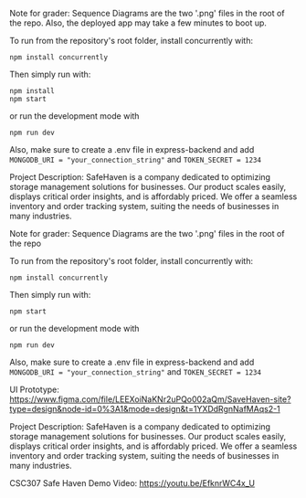 Note for grader: Sequence Diagrams are the two '.png' files in the root of the repo. Also, the deployed app may take a few minutes to boot up.

To run from the repository's root folder, install concurrently with:

```
npm install concurrently
```

Then simply run with:

```
npm install
npm start
```

or run the development mode with

```
npm run dev
```

Also, make sure to create a .env file in express-backend and add
`MONGODB_URI = "your_connection_string"`
and
`TOKEN_SECRET = 1234`

Project Description:
SafeHaven is a company dedicated to optimizing storage management solutions for businesses. Our product scales easily, displays critical order insights, and is affordably priced.
We offer a seamless inventory and order tracking system, suiting the needs of businesses in many industries.


Note for grader: Sequence Diagrams are the two '.png' files in the root of the repo

To run from the repository's root folder, install concurrently with:

```
npm install concurrently
```

Then simply run with:

```
npm start
```

or run the development mode with

```
npm run dev
```

Also, make sure to create a .env file in express-backend and add
`MONGODB_URI = "your_connection_string"`
and
`TOKEN_SECRET = 1234`

UI Prototype: https://www.figma.com/file/LEEXoiNaKNr2uPQo002aQm/SaveHaven-site?type=design&node-id=0%3A1&mode=design&t=1YXDdRgnNafMAqs2-1

Project Description:
SafeHaven is a company dedicated to optimizing storage management solutions for businesses. Our product scales easily, displays critical order insights, and is affordably priced.
We offer a seamless inventory and order tracking system, suiting the needs of businesses in many industries.


CSC307 Safe Haven Demo Video:
https://youtu.be/EfknrWC4x_U
